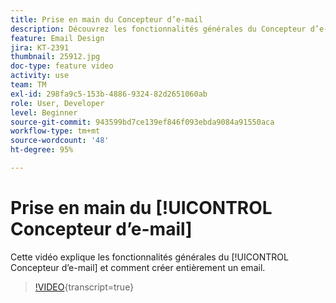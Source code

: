 ```yaml
---
title: Prise en main du Concepteur d’e-mail
description: Découvrez les fonctionnalités générales du Concepteur d’e-mail et comment créer entièrement un e-mail.
feature: Email Design
jira: KT-2391
thumbnail: 25912.jpg
doc-type: feature video
activity: use
team: TM
exl-id: 298fa9c5-153b-4886-9324-82d2651060ab
role: User, Developer
level: Beginner
source-git-commit: 943599bd7ce139ef846f093ebda9084a91550aca
workflow-type: tm+mt
source-wordcount: '48'
ht-degree: 95%

---
```


# Prise en main du [!UICONTROL Concepteur d’e-mail]

Cette vidéo explique les fonctionnalités générales du [!UICONTROL Concepteur d’e-mail] et comment créer entièrement un email.

>[!VIDEO](https://video.tv.adobe.com/v/25912?learn=on){transcript=true}
